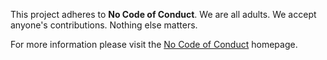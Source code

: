 This project adheres to **No Code of Conduct**.  We are all adults.  We accept anyone's contributions.  Nothing else matters. 

For more information please visit the [No Code of Conduct](https://github.com/domgetter/NCoC) homepage.
